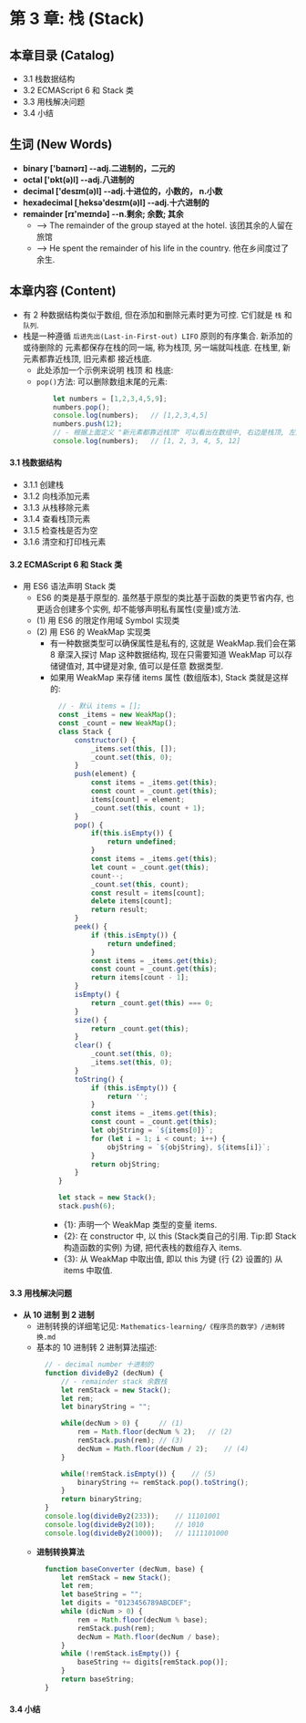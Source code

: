 # 第 3 章: 栈 (Stack)


## 本章目录 (Catalog)
- 3.1 栈数据结构 
- 3.2 ECMAScript 6 和 Stack 类
- 3.3 用栈解决问题
- 3.4 小结


## 生词 (New Words)
- **binary ['baɪnərɪ] --adj.二进制的，二元的**
- **octal ['ɒkt(ə)l] --adj.八进制的**
- **decimal ['desɪm(ə)l] --adj.十进位的，小数的， n.小数**
- **hexadecimal [ˌheksə'desɪm(ə)l] --adj.十六进制的**
- **remainder [rɪ'meɪndə] --n.剩余; 余数; 其余**
    + --> The remainder of the group stayed at the hotel.
        该团其余的人留在旅馆
    + --> He spent the remainder of his life in the country.
        他在乡间度过了余生.



## 本章内容 (Content)
- 有 2 种数据结构类似于数组, 但在添加和删除元素时更为可控. 它们就是 `栈` 和 `队列`.
- 栈是一种遵循 `后进先出(Last-in-First-out) LIFO` 原则的有序集合. 新添加的或待删除的
  元素都保存在栈的同一端, 称为栈顶, 另一端就叫栈底. 在栈里, 新元素都靠近栈顶, 旧元素都
  接近栈底. 
  + 此处添加一个示例来说明 栈顶 和 栈底:
  + `pop()`方法: 可以删除数组末尾的元素:
    ```javascript
        let numbers = [1,2,3,4,5,9];
        numbers.pop();
        console.log(numbers);   // [1,2,3,4,5]
        numbers.push(12);
        // - 根据上面定义 "新元素都靠近栈顶" 可以看出在数组中, 右边是栈顶, 左边是栈底.
        console.log(numbers);   // [1, 2, 3, 4, 5, 12]
    ```

#### 3.1 栈数据结构 
- 3.1.1 创建栈
- 3.1.2 向栈添加元素
- 3.1.3 从栈移除元素
- 3.1.4 查看栈顶元素
- 3.1.5 检查栈是否为空
- 3.1.6 清空和打印栈元素
#### 3.2 ECMAScript 6 和 Stack 类
- 用 ES6 语法声明 Stack 类
    * ES6 的类是基于原型的. 虽然基于原型的类比基于函数的类更节省内存, 也更适合创建多个实例,
      却不能够声明私有属性(变量)或方法.
    + (1) 用 ES6 的限定作用域 Symbol 实现类
    + (2) 用 ES6 的 WeakMap 实现类
        - 有一种数据类型可以确保属性是私有的, 这就是 WeakMap.我们会在第 8 章深入探讨 Map
          这种数据结构, 现在只需要知道 WeakMap 可以存储键值对, 其中键是对象, 值可以是任意
          数据类型.
        - 如果用 WeakMap 来存储 items 属性 (数组版本), Stack 类就是这样的: 
          ```javascript
            // - 默认 items = [];
            const _items = new WeakMap();
            const _count = new WeakMap();
            class Stack {
                constructor() {
                    _items.set(this, []);
                    _count.set(this, 0);
                }
                push(element) {
                    const items = _items.get(this);
                    const count = _count.get(this);
                    items[count] = element;
                    _count.set(this, count + 1);
                }
                pop() {
                    if(this.isEmpty()) {
                        return undefined;
                    }
                    const items = _items.get(this);
                    let count = _count.get(this);
                    count--;
                    _count.set(this, count);
                    const result = items[count];
                    delete items[count];
                    return result;
                }
                peek() {
                    if (this.isEmpty()) {
                        return undefined;
                    }
                    const items = _items.get(this);
                    const count = _count.get(this);
                    return items[count - 1];
                }
                isEmpty() {
                    return _count.get(this) === 0;
                }
                size() {
                    return _count.get(this);
                }
                clear() {
                    _count.set(this, 0);
                    _items.set(this, 0);
                }
                toString() {
                    if (this.isEmpty()) {
                        return '';
                    }
                    const items = _items.get(this);
                    const count = _count.get(this);
                    let objString = `${items[0]}`;
                    for (let i = 1; i < count; i++) {
                        objString = `${objString}, ${items[i]}`;
                    }
                    return objString;
                }
            }

            let stack = new Stack();
            stack.push(6);
          ``` 
            + {1}: 声明一个 WeakMap 类型的变量 items.
            + {2}: 在 constructor 中, 以 this (Stack类自己的引用. Tip:即 Stack 
              构造函数的实例) 为键, 把代表栈的数组存入 items.
            + {3}: 从 WeakMap 中取出值, 即以 this 为键 (行 {2} 设置的) 从 items 中取值.
#### 3.3 用栈解决问题
- **从 10 进制 到 2 进制**
    + 进制转换的详细笔记见: `Mathematics-learning/《程序员的数学》/进制转换.md`
    + 基本的 10 进制转 2 进制算法描述:
      ```javascript
        // - decimal number 十进制的
        function divideBy2 (decNum) {
            // - remainder stack 余数栈
            let remStack = new Stack();
            let rem;
            let binaryString = "";

            while(decNum > 0) {     // (1)
                rem = Math.floor(decNum % 2);   // (2)
                remStack.push(rem); // (3)
                decNum = Math.floor(decNum / 2);    // (4)
            }

            while(!remStack.isEmpty()) {    // (5)
                binaryString += remStack.pop().toString();
            }
            return binaryString;
        }
        console.log(divideBy2(233));    // 11101001
        console.log(divideBy2(10));     // 1010
        console.log(divideBy2(1000));   // 1111101000
      ```
    + **进制转换算法**
      ```javascript
        function baseConverter (decNum, base) {
            let remStack = new Stack();
            let rem;
            let baseString = "";
            let digits = "0123456789ABCDEF";
            while (dicNum > 0) {
                rem = Math.floor(decNum % base);
                remStack.push(rem);
                decNum = Math.floor(decNum / base);
            }
            while (!remStack.isEmpty()) {
                baseString += digits[remStack.pop()];
            }
            return baseString;
        }
      ```
#### 3.4 小结